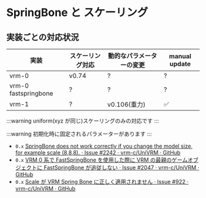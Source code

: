 # SpringBone と スケーリング

## 実装ごとの対応状況

| 実装                 | スケーリング対応 | 動的なパラメーターの変更 | manual update |
| -------------------- | ---------------- | ------------------------ | ------------- |
| vrm-0                | v0.74            | ?                        | ?             |
| vrm-0 fastspringbone | ?                | ?                        | ?             |
| vrm-1                | ?                | v0.106(重力)             | ✅            |

:::warning uniform(xyz が同じ)スケーリングのみの対応です
:::

:::warning 初期化時に固定されるパラメーターがあります
:::

- `0.x` [SpringBone does not work correctly if you change the model size, for example scale (8,8,8). · Issue #2242 · vrm-c/UniVRM · GitHub](https://github.com/vrm-c/UniVRM/issues/2242)
- `0.x` [VRM 0 系で FastSpringBone を使用した際に VRM の最親のゲームオブジェクトに FastSpringBone が追従しない · Issue #2047 · vrm-c/UniVRM · GitHub](https://github.com/vrm-c/UniVRM/issues/2047)
- `0.x` [Scale が VRM Spring Bone に正しく適用されません · Issue #922 · vrm-c/UniVRM · GitHub](https://github.com/vrm-c/UniVRM/issues/922)
